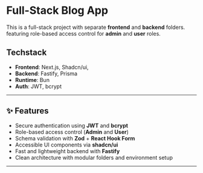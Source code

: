 # Full-Stack Blog App

This is a full-stack project with separate **frontend** and **backend** folders.
featuring role-based access control for **admin** and **user** roles.

## Techstack

- **Frontend**: Next.js, Shadcn/ui,
- **Backend**: Fastify, Prisma
- **Runtime**: Bun
- **Auth**: JWT, bcrypt

---

## ✨ Features

- Secure authentication using **JWT** and **bcrypt**
- Role-based access control (**Admin** and **User**)
- Schema validation with **Zod** + **React Hook Form**
- Accessible UI components via **shadcn/ui**
- Fast and lightweight backend with **Fastify**
- Clean architecture with modular folders and environment setup

---
